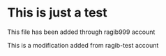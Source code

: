 # This is just a test

This file has been added through ragib999 account

This is a modification added from ragib-test account